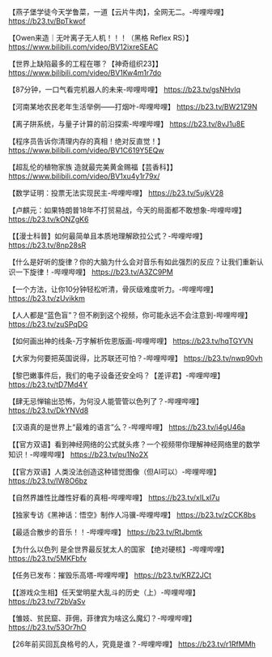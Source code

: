 【燕子堡学徒今天学鲁菜，一道【云片牛肉】，全网无二。-哔哩哔哩】 https://b23.tv/BpTkwof

【Owen来造｜无叶离子无人机！！！（黑格 Reflex RS）】 https://www.bilibili.com/video/BV12ixreSEAC

【世界上缺陷最多的工程在哪？【神奇组织23】】 https://www.bilibili.com/video/BV1Kw4m1r7do

【87分钟，一口气看完机器人的未来-哔哩哔哩】 https://b23.tv/gsNHvIq

【河南某地农民老年生活举例——打烟叶-哔哩哔哩】 https://b23.tv/BW21Z9N

【离子阱系统，与量子计算的前沿探索-哔哩哔哩】 https://b23.tv/8vJ1u8E

【程序员告诉你清理内存的真相！绝对反直觉！】 https://www.bilibili.com/video/BV1C619Y5EQw

【超乱伦的植物家族  造就最完美黄金赐福【芸香科】】 https://www.bilibili.com/video/BV1xu4y1r79x/

【数学证明：投票无法实现民主-哔哩哔哩】 https://b23.tv/5ujkV28

【卢麒元：如果特朗普18年不打贸易战，今天的局面都不敢想象-哔哩哔哩】 https://b23.tv/kONZgK6

【【漫士科普】如何最简单且本质地理解欧拉公式？-哔哩哔哩】 https://b23.tv/8np28sR

【什么是好听的旋律？你的大脑为什么会对音乐有如此强烈的反应？让我们重新认识一下旋律！-哔哩哔哩】 https://b23.tv/A3ZC9PM

【一个方法，让你10分钟轻松听清，骨灰级难度听力。-哔哩哔哩】 https://b23.tv/zUvikkm

【人人都是“蓝色盲”？但不刷到这个视频，你可能永远不会注意到-哔哩哔哩】 https://b23.tv/zuSPqDG

【如何画出神的线条-万字解析佐恩版画-哔哩哔哩】 https://b23.tv/hqTGYVN

【大家为何要把英国说得，比苏联还可怕？-哔哩哔哩】 https://b23.tv/nwp90vh

【黎巴嫩事件后，我们的电子设备还安全吗？【差评君】-哔哩哔哩】 https://b23.tv/tD7Md4Y

【肆无忌惮输出恐怖，为何没人能管管以色列了？-哔哩哔哩】 https://b23.tv/DkYNVd8

【汉语真的是世界上“最难的语言”么？-哔哩哔哩】 https://b23.tv/i4gU46a

【【官方双语】看到神经网络的公式就头疼？一个视频带你理解神经网络里的数学知识！-哔哩哔哩】 https://b23.tv/pu1No2X

【【官方双语】人类没法创造这种错觉图像（但AI可以）-哔哩哔哩】 https://b23.tv/IW8O6bz

【自然界雄性比雌性好看的真相-哔哩哔哩】 https://b23.tv/xILxI7u

【独家专访《黑神话：悟空》制作人冯骥-哔哩哔哩】 https://b23.tv/zCCK8bs

【最适合散步的音乐！！-哔哩哔哩】 https://b23.tv/RtJbmtk

【为什么以色列 是全世界最反犹太人的国家  【绝对硬核】-哔哩哔哩】 https://b23.tv/5MKFbfv

【任务已发布：摧毁乐高塔-哔哩哔哩】 https://b23.tv/KRZ2JCt

【【游戏众生相】任天堂明星大乱斗的历史（上）-哔哩哔哩】 https://b23.tv/72bVaSv

【雏妓、贫民窟、菲佣，菲律宾为啥这么魔幻？-哔哩哔哩】 https://b23.tv/53Or7hO

【26年前买回瓦良格号的人，究竟是谁？-哔哩哔哩】 https://b23.tv/r1RfMMh

